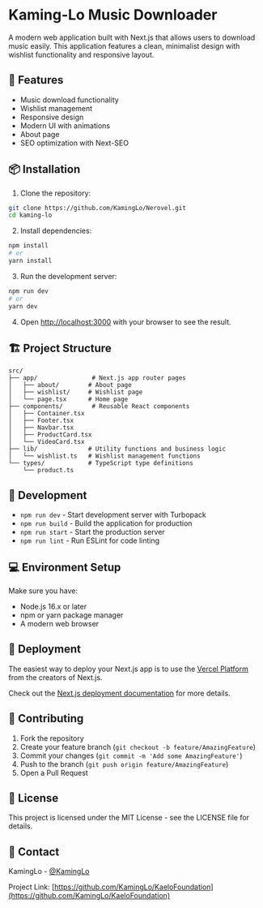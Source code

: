 # Kaming-Lo Music Downloader

A modern web application built with Next.js that allows users to download music easily. This application features a clean, minimalist design with wishlist functionality and responsive layout.

## 🚀 Features

- Music download functionality
- Wishlist management
- Responsive design
- Modern UI with animations
- About page
- SEO optimization with Next-SEO


## 📦 Installation

1. Clone the repository:
```bash
git clone https://github.com/KamingLo/Nerovel.git
cd kaming-lo
```

2. Install dependencies:
```bash
npm install
# or
yarn install
```

3. Run the development server:
```bash
npm run dev
# or
yarn dev
```

4. Open [http://localhost:3000](http://localhost:3000) with your browser to see the result.

## 🏗 Project Structure

```
src/
├── app/               # Next.js app router pages
│   ├── about/        # About page
│   ├── wishlist/     # Wishlist page
│   └── page.tsx      # Home page
├── components/        # Reusable React components
│   ├── Container.tsx
│   ├── Footer.tsx
│   ├── Navbar.tsx
│   ├── ProductCard.tsx
│   └── VideoCard.tsx
├── lib/              # Utility functions and business logic
│   └── wishlist.ts   # Wishlist management functions
└── types/            # TypeScript type definitions
    └── product.ts
```

## 🔧 Development

- `npm run dev` - Start development server with Turbopack
- `npm run build` - Build the application for production
- `npm run start` - Start the production server
- `npm run lint` - Run ESLint for code linting

## 💻 Environment Setup

Make sure you have:
- Node.js 16.x or later
- npm or yarn package manager
- A modern web browser

## 🚀 Deployment

The easiest way to deploy your Next.js app is to use the [Vercel Platform](https://vercel.com/new) from the creators of Next.js.

Check out the [Next.js deployment documentation](https://nextjs.org/docs/app/building-your-application/deploying) for more details.

## 🤝 Contributing

1. Fork the repository
2. Create your feature branch (`git checkout -b feature/AmazingFeature`)
3. Commit your changes (`git commit -m 'Add some AmazingFeature'`)
4. Push to the branch (`git push origin feature/AmazingFeature`)
5. Open a Pull Request

## 📝 License

This project is licensed under the MIT License - see the LICENSE file for details.

## 📧 Contact

KamingLo - [@KamingLo](https://github.com/KamingLo)

Project Link: [https://github.com/KamingLo/KaeloFoundation](https://github.com/KamingLo/KaeloFoundation)
